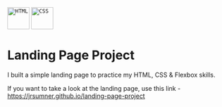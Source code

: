 <div align="left">
	<code><img height="50" src="https://user-images.githubusercontent.com/25181517/192158954-f88b5814-d510-4564-b285-dff7d6400dad.png" alt="HTML" title="HTML" /></code>
	<code><img height="50" src="https://user-images.githubusercontent.com/25181517/183898674-75a4a1b1-f960-4ea9-abcb-637170a00a75.png" alt="CSS" title="CSS" /></code>
</div>

<div>
<h1>Landing Page Project</h1>

</div>

I built a simple landing page to practice my HTML, CSS & Flexbox skills.

If you want to take a look at the landing page, use this link - https://jrsumner.github.io/landing-page-project
